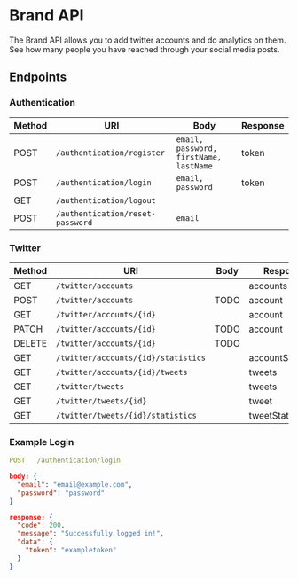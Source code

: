 # Brand API

The Brand API allows you to add twitter accounts and do analytics on them. 
See how many people you have reached through your social media posts.

## Endpoints

### Authentication
| Method | URI | Body | Response |
| ------ | --- | ---- | -------- |
| POST | `/authentication/register` | `email, password, firstName, lastName` | token |   
| POST | `/authentication/login` | `email, password` | token |
| GET | `/authentication/logout` |
| POST | `/authentication/reset-password` | `email` |

### Twitter
| Method | URI | Body | Response |
| ------ | --- | ---- | -------- |
| GET | `/twitter/accounts` | | accounts |
| POST | `/twitter/accounts` | TODO | account |
| GET | `/twitter/accounts/{id}` | | account |
| PATCH | `/twitter/accounts/{id}` | TODO | account |
| DELETE | `/twitter/accounts/{id}` | TODO |
| GET | `/twitter/accounts/{id}/statistics` | | accountStatistics |
| GET | `/twitter/accounts/{id}/tweets` | | tweets |
| GET | `/twitter/tweets` | | tweets |
| GET | `/twitter/tweets/{id}` | | tweet |
| GET | `/twitter/tweets/{id}/statistics` | | tweetStatistics |

### Example Login
```yml
POST   /authentication/login
```
```json
body: {
  "email": "email@example.com",
  "password": "password"
}
```
```json
response: {
  "code": 200,
  "message": "Successfully logged in!",
  "data": {
    "token": "exampletoken"
  }
}
```
